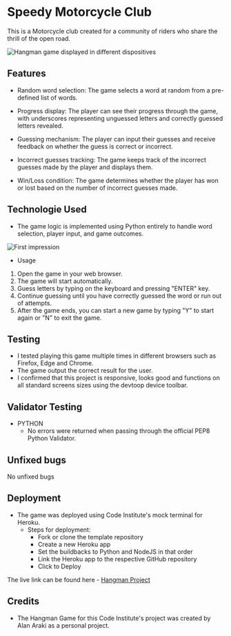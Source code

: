 # Speedy Motorcycle Club

This is a Motorcycle club created for a community of riders who share the thrill of the open road.

![Hangman game displayed in different dispositives](/assets/images-readme/responsive.jpg)

## Features

* Random word selection: The game selects a word at random from a pre-defined list of words.

* Progress display: The player can see their progress through the game, with underscores representing unguessed letters and correctly guessed letters revealed.

* Guessing mechanism: The player can input their guesses and receive feedback on whether the guess is correct or incorrect.

* Incorrect guesses tracking: The game keeps track of the incorrect guesses made by the player and displays them.

* Win/Loss condition: The game determines whether the player has won or lost based on the number of incorrect guesses made.

## Technologie Used

* The game logic is implemented using Python entirely to handle word selection, player input, and game outcomes.

![First impression](/assets/images-readme/first-impression.jpg)

* Usage

1. Open the game in your web browser.
2. The game will start automatically.
3. Guess letters by typing on the keyboard and pressing "ENTER" key.
4. Continue guessing until you have correctly guessed the word or run out of attempts.
5. After the game ends, you can start a new game by typing "Y" to start again or "N" to exit the game.

## Testing

* I tested playing this game multiple times in different browsers such as Firefox, Edge and Chrome.
* The game output the correct result for the user.
* I confirmed that this project is responsive, looks good and functions on all standard screens sizes using the devtoop device toolbar.

## Validator Testing

* PYTHON
  * No errors were returned when passing through the official PEP8 Python Validator.

## Unfixed bugs

No unfixed bugs

## Deployment

* The game was deployed using Code Institute's mock terminal for Heroku.
    * Steps for deployment:
        * Fork or clone the template repository
        * Create a new Heroku app
        * Set the buildbacks to Python and NodeJS in that order
        * Link the Heroku app to the respective GitHub repository
        * Click to Deploy

The live link can be found here - [Hangman Project](https://alan-hangman-game.herokuapp.com/)

## Credits

* The Hangman Game for this Code Institute's project was created by Alan Araki as a personal project.